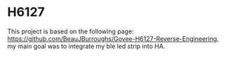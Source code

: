 # H6127
This project is based on the following page: https://github.com/BeauJBurroughs/Govee-H6127-Reverse-Engineering, my main goal was to integrate my ble led strip into HA.
